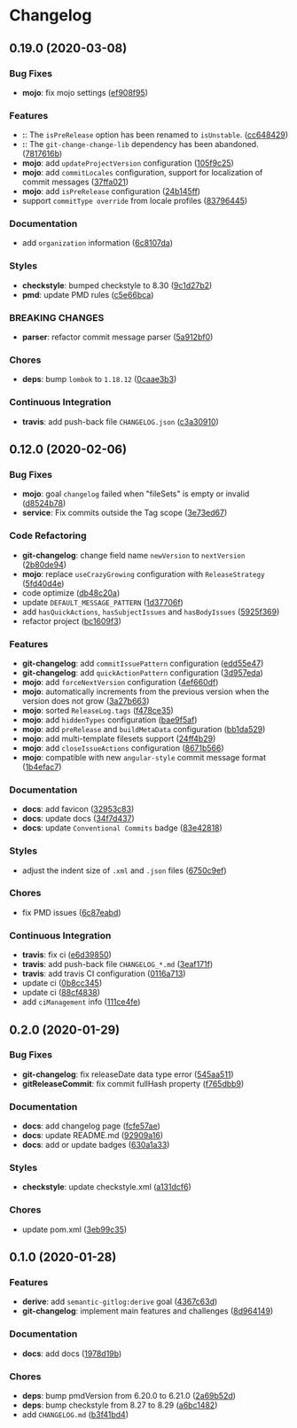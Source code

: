 # Changelog

## 0.19.0 (2020-03-08)

### Bug Fixes

- **mojo**: fix mojo settings ([ef908f95](https://github.com/ymind/maven-semantic-gitlog/commit/ef908f95f9d41917b9b7d4bf4b15698ae4a1e952))


### Features

- **:**: The `isPreRelease` option has been renamed to `isUnstable`. ([cc648429](https://github.com/ymind/maven-semantic-gitlog/commit/cc648429488ae5dccf22c8a788c69370681f359e))
- **:**: The `git-change-change-lib` dependency has been abandoned. ([7817616b](https://github.com/ymind/maven-semantic-gitlog/commit/7817616b3d4180e5a4a37b273318a29dbbe41d3c))
- **mojo**: add `updateProjectVersion` configuration ([105f9c25](https://github.com/ymind/maven-semantic-gitlog/commit/105f9c25bc121966b31bc3ea15ca5f3be793727e))
- **mojo**: add `commitLocales` configuration, support for localization of commit messages ([37ffa021](https://github.com/ymind/maven-semantic-gitlog/commit/37ffa02133cb474bdb3023b87663364eedce6154))
- **mojo**: add `isPreRelease` configuration ([24b145ff](https://github.com/ymind/maven-semantic-gitlog/commit/24b145ff0a1c78fa1297fe0f8b933b762fe084d1))
- support `commitType override` from locale profiles ([83796445](https://github.com/ymind/maven-semantic-gitlog/commit/83796445681c0c0d22b2c21c22a757301efef470))


### Documentation

- add `organization` information ([6c8107da](https://github.com/ymind/maven-semantic-gitlog/commit/6c8107da5d7c2ab6ec4a13e4d5e0165287ca360c))


### Styles

- **checkstyle**: bumped checkstyle to 8.30 ([9c1d27b2](https://github.com/ymind/maven-semantic-gitlog/commit/9c1d27b24aa6bbf7bc4a6633d098f86f506d0f9a))
- **pmd**: update PMD rules ([c5e66bca](https://github.com/ymind/maven-semantic-gitlog/commit/c5e66bca7ad229006a30df87387269a28aa97ed9))


### BREAKING CHANGES

- **parser**: refactor commit message parser ([5a912bf0](https://github.com/ymind/maven-semantic-gitlog/commit/5a912bf0b52692bc7301713dafabd71e2e7698f1))


### Chores

- **deps**: bump `lombok` to `1.18.12` ([0caae3b3](https://github.com/ymind/maven-semantic-gitlog/commit/0caae3b3b3da0d8fbb1bfd3a3b5ee9149468976f))


### Continuous Integration

- **travis**: add push-back file `CHANGELOG.json` ([c3a30910](https://github.com/ymind/maven-semantic-gitlog/commit/c3a30910d13977960b4e24172ee1cd5c9fdf78dc))


## 0.12.0 (2020-02-06)

### Bug Fixes

- **mojo**: goal `changelog` failed when "fileSets" is empty or invalid ([d8524b78](https://github.com/ymind/maven-semantic-gitlog/commit/d8524b78ab1ee1a44581a6a809233caa06960311))
- **service**: Fix commits outside the Tag scope ([3e73ed67](https://github.com/ymind/maven-semantic-gitlog/commit/3e73ed67d73d781474eddf50bfe2a170ba35ce9b))


### Code Refactoring

- **git-changelog**: change field name `newVersion` to `nextVersion` ([2b80de94](https://github.com/ymind/maven-semantic-gitlog/commit/2b80de941ef1bc245a47f9a1c0920b106b847936))
- **mojo**: replace `useCrazyGrowing` configuration with `ReleaseStrategy` ([5fd40d4e](https://github.com/ymind/maven-semantic-gitlog/commit/5fd40d4eaa57dd9ec5bb36e5e25691e9e1874275))
- code optimize ([db48c20a](https://github.com/ymind/maven-semantic-gitlog/commit/db48c20abca14fce4d5610b0252b519a93214647))
- update `DEFAULT_MESSAGE_PATTERN` ([1d37706f](https://github.com/ymind/maven-semantic-gitlog/commit/1d37706fb04541ef7a2738c23861f158a36ce6cc))
- add `hasQuickActions`, `hasSubjectIssues` and `hasBodyIssues` ([5925f369](https://github.com/ymind/maven-semantic-gitlog/commit/5925f369d1e90cc3a0be8eba663eaa7c0e988d24))
- refactor project ([bc1609f3](https://github.com/ymind/maven-semantic-gitlog/commit/bc1609f3755c8613e02fddb57a1d674ded373d47))


### Features

- **git-changelog**: add `commitIssuePattern` configuration ([edd55e47](https://github.com/ymind/maven-semantic-gitlog/commit/edd55e47eba382f91e3d79dbb0ff3a6b9cfea905))
- **git-changelog**: add `quickActionPattern` configuration ([3d957eda](https://github.com/ymind/maven-semantic-gitlog/commit/3d957edab53e1f50d95cac6d3b0b19b0719efcf6))
- **mojo**: add `forceNextVersion` configuration ([4ef660df](https://github.com/ymind/maven-semantic-gitlog/commit/4ef660df87a484458ed92c1f31eab5a4abfd4408))
- **mojo**: automatically increments from the previous version when the version does not grow ([3a27b663](https://github.com/ymind/maven-semantic-gitlog/commit/3a27b663dc20658afcf02eca8957b0290d50d0ee))
- **mojo**: sorted `ReleaseLog.tags` ([f478ce35](https://github.com/ymind/maven-semantic-gitlog/commit/f478ce3509f4cddbfb3494e6c4ca2175d1aadcea))
- **mojo**: add `hiddenTypes` configuration ([bae9f5af](https://github.com/ymind/maven-semantic-gitlog/commit/bae9f5afaba467f599e5c8a8f4d103853c00dc8a))
- **mojo**: add `preRelease` and `buildMetaData` configuration ([bb1da529](https://github.com/ymind/maven-semantic-gitlog/commit/bb1da529c03b0dd572669b127aa4ca056851245a))
- **mojo**: add multi-template filesets support ([24ff4b29](https://github.com/ymind/maven-semantic-gitlog/commit/24ff4b29d63e9fa78f5677bc067fbc9a6d5d485c))
- **mojo**: add `closeIssueActions` configuration ([8671b566](https://github.com/ymind/maven-semantic-gitlog/commit/8671b5665f1e12a758be474d0f68b5c22fdf8371))
- **mojo**: compatible with new `angular-style` commit message format ([1b4efac7](https://github.com/ymind/maven-semantic-gitlog/commit/1b4efac7649ec56f345da1c7735ed40707e4761b))


### Documentation

- **docs**: add favicon ([32953c83](https://github.com/ymind/maven-semantic-gitlog/commit/32953c8327ed12f99d04a3e64acf57d0095d4bc0))
- **docs**: update docs ([34f7d437](https://github.com/ymind/maven-semantic-gitlog/commit/34f7d4379fc69e0d3ba0dfc7d065a8e4c859d7d8))
- **docs**: update `Conventional Commits` badge ([83e42818](https://github.com/ymind/maven-semantic-gitlog/commit/83e42818c8a3693214884787144bce0e99f988d2))


### Styles

- adjust the indent size of `.xml` and `.json` files ([6750c9ef](https://github.com/ymind/maven-semantic-gitlog/commit/6750c9ef5cec141c61defe3d63570b8b4a824de5))


### Chores

- fix PMD issues ([6c87eabd](https://github.com/ymind/maven-semantic-gitlog/commit/6c87eabd7745045ac08f7a529f304bdc5d2c54cc))


### Continuous Integration

- **travis**: fix ci ([e6d39850](https://github.com/ymind/maven-semantic-gitlog/commit/e6d39850936933f5f08f253ae314fa0e78ae749c))
- **travis**: add push-back file `CHANGELOG_*.md` ([3eaf171f](https://github.com/ymind/maven-semantic-gitlog/commit/3eaf171f44e52eb174ba17ea1fb8bb99853adfb8))
- **travis**: add travis CI configuration ([0116a713](https://github.com/ymind/maven-semantic-gitlog/commit/0116a713f015f6a05532f11cca17467137dcda81))
- update ci ([0b8cc345](https://github.com/ymind/maven-semantic-gitlog/commit/0b8cc345aed9454846f445206aa3fe564151b9f9))
- update ci ([88cf4838](https://github.com/ymind/maven-semantic-gitlog/commit/88cf483884819310ceeb12560852fcf2b15c8905))
- add `ciManagement` info ([111ce4fe](https://github.com/ymind/maven-semantic-gitlog/commit/111ce4fe4e0de7464aefe070c9a20c04ae72e83f))


## 0.2.0 (2020-01-29)

### Bug Fixes

- **git-changelog**: fix releaseDate data type error ([545aa511](https://github.com/ymind/maven-semantic-gitlog/commit/545aa511aefb5bbd02b78b73fa37a6f69cf6d1e7))
- **gitReleaseCommit**: fix commit fullHash property ([f765dbb9](https://github.com/ymind/maven-semantic-gitlog/commit/f765dbb9aeb77eb731e5b787e13bb471ad0abbdf))


### Documentation

- **docs**: add changelog page ([fcfe57ae](https://github.com/ymind/maven-semantic-gitlog/commit/fcfe57ae6ba5f79ef132446c55460af582940895))
- **docs**: update README.md ([92909a16](https://github.com/ymind/maven-semantic-gitlog/commit/92909a164b611c242721b2ad0643f5549aabd32e))
- **docs**: add or update badges ([630a1a33](https://github.com/ymind/maven-semantic-gitlog/commit/630a1a33adc4e76370502f0d842a2c50beeb3234))


### Styles

- **checkstyle**: update checkstyle.xml ([a131dcf6](https://github.com/ymind/maven-semantic-gitlog/commit/a131dcf6e3b92af8048e5c7d2dc2546b86633ce2))


### Chores

- update pom.xml ([3eb99c35](https://github.com/ymind/maven-semantic-gitlog/commit/3eb99c357e7c2736771a1081aa29f38e62f89885))


## 0.1.0 (2020-01-28)

### Features

- **derive**: add `semantic-gitlog:derive` goal ([4367c63d](https://github.com/ymind/maven-semantic-gitlog/commit/4367c63de29e56fa40044341ac0273a622a4b6b8))
- **git-changelog**: implement main features and challenges ([8d964149](https://github.com/ymind/maven-semantic-gitlog/commit/8d9641496af9c52ef39540c32980e3732c878ca7))


### Documentation

- **docs**: add docs ([1978d19b](https://github.com/ymind/maven-semantic-gitlog/commit/1978d19b1c381784153787fa6a0f5673bdab8336))


### Chores

- **deps**: bump pmdVersion from 6.20.0 to 6.21.0 ([2a69b52d](https://github.com/ymind/maven-semantic-gitlog/commit/2a69b52d9052b60c4a515063bcb2c39d6a4f9511))
- **deps**: bump checkstyle from 8.27 to 8.29 ([a6bc1482](https://github.com/ymind/maven-semantic-gitlog/commit/a6bc148222fe161f8a5315f4378c97964df6057d))
- add `CHANGELOG.md` ([b3f41bd4](https://github.com/ymind/maven-semantic-gitlog/commit/b3f41bd49b6b7d02a2ae33f7a8833524e072d590))

